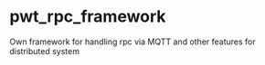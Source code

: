 # pwt_rpc_framework
Own framework for handling rpc via MQTT and other features for distributed system
